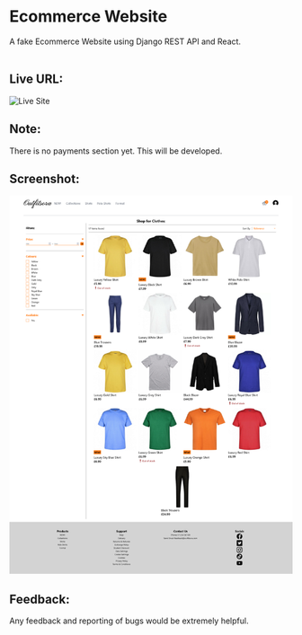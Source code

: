 # Ecommerce Website
A fake Ecommerce Website using Django REST API and React.
<br><br>

## Live URL:

![Live Site](https://moselsh.github.io/Ecommerce-Website/)

## Note:
There is no payments section yet. This will be developed.

## Screenshot:
![](Screenshot.png)

## Feedback:
Any feedback and reporting of bugs would be extremely helpful.